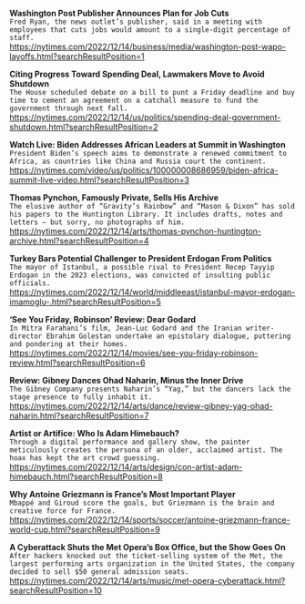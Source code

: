 **Washington Post Publisher Announces Plan for Job Cuts**\
`Fred Ryan, the news outlet’s publisher, said in a meeting with employees that cuts jobs would amount to a single-digit percentage of staff.`\
https://nytimes.com/2022/12/14/business/media/washington-post-wapo-layoffs.html?searchResultPosition=1

**Citing Progress Toward Spending Deal, Lawmakers Move to Avoid Shutdown**\
`The House scheduled debate on a bill to punt a Friday deadline and buy time to cement an agreement on a catchall measure to fund the government through next fall.`\
https://nytimes.com/2022/12/14/us/politics/spending-deal-government-shutdown.html?searchResultPosition=2

**Watch Live: Biden Addresses African Leaders at Summit in Washington**\
`President Biden’s speech aims to demonstrate a renewed commitment to Africa, as countries like China and Russia court the continent.`\
https://nytimes.com/video/us/politics/100000008686959/biden-africa-summit-live-video.html?searchResultPosition=3

**Thomas Pynchon, Famously Private, Sells His Archive**\
`The elusive author of “Gravity’s Rainbow” and “Mason & Dixon” has sold his papers to the Huntington Library. It includes drafts, notes and letters — but sorry, no photographs of him.`\
https://nytimes.com/2022/12/14/arts/thomas-pynchon-huntington-archive.html?searchResultPosition=4

**Turkey Bars Potential Challenger to President Erdogan From Politics**\
`The mayor of Istanbul, a possible rival to President Recep Tayyip Erdogan in the 2023 elections, was convicted of insulting public officials.`\
https://nytimes.com/2022/12/14/world/middleeast/istanbul-mayor-erdogan-imamoglu-.html?searchResultPosition=5

**‘See You Friday, Robinson’ Review: Dear Godard**\
`In Mitra Farahani’s film, Jean-Luc Godard and the Iranian writer-director Ebrahim Golestan undertake an epistolary dialogue, puttering and pondering at their homes.`\
https://nytimes.com/2022/12/14/movies/see-you-friday-robinson-review.html?searchResultPosition=6

**Review: Gibney Dances Ohad Naharin, Minus the Inner Drive**\
`The Gibney Company presents Naharin’s “Yag,” but the dancers lack the stage presence to fully inhabit it.`\
https://nytimes.com/2022/12/14/arts/dance/review-gibney-yag-ohad-naharin.html?searchResultPosition=7

**Artist or Artifice: Who Is Adam Himebauch?**\
`Through a digital performance and gallery show, the painter meticulously creates the persona of an older, acclaimed artist. The hoax has kept the art crowd guessing.`\
https://nytimes.com/2022/12/14/arts/design/con-artist-adam-himebauch.html?searchResultPosition=8

**Why Antoine Griezmann is France’s Most Important Player**\
`Mbappé and Giroud score the goals, but Griezmann is the brain and creative force for France.`\
https://nytimes.com/2022/12/14/sports/soccer/antoine-griezmann-france-world-cup.html?searchResultPosition=9

**A Cyberattack Shuts the Met Opera’s Box Office, but the Show Goes On**\
`After hackers knocked out the ticket-selling system of the Met, the largest performing arts organization in the United States, the company decided to sell $50 general admission seats.`\
https://nytimes.com/2022/12/14/arts/music/met-opera-cyberattack.html?searchResultPosition=10

